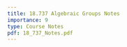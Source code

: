 ```yaml
---
title: 18.737 Algebraic Groups Notes
importance: 9
type: Course Notes
pdf: 18_737_Notes.pdf
---
```

